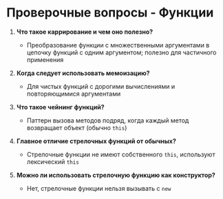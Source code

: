# Проверочные вопросы - Функции

1. **Что такое каррирование и чем оно полезно?**
   - Преобразование функции с множественными аргументами в цепочку функций с одним аргументом; полезно для частичного применения

2. **Когда следует использовать мемоизацию?**
   - Для чистых функций с дорогими вычислениями и повторяющимися аргументами

3. **Что такое чейнинг функций?**
   - Паттерн вызова методов подряд, когда каждый метод возвращает объект (обычно `this`)

4. **Главное отличие стрелочных функций от обычных?**
   - Стрелочные функции не имеют собственного `this`, используют лексический `this`

5. **Можно ли использовать стрелочную функцию как конструктор?**
   - Нет, стрелочные функции нельзя вызывать с `new`